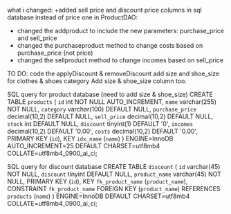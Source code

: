 what i changed: +added sell price and discount price columns in sql database instead of price one
in ProductDAO:
+ changed the addproduct to include the new parameters: purchase_price and sell_price
+ changed the purchaseproduct method to change costs based on purchase_price (not price) 
+ changed the sellproduct method to change incomes based on sell_price


TO DO:
code the applyDiscount & removeDiscount
add size and shoe_size for clothes & shoes category
Add size & shoe_size column too. 

SQL query for product database (need to add size & shoe_size)
CREATE TABLE `products` (
  `id` int NOT NULL AUTO_INCREMENT,
  `name` varchar(255) NOT NULL,
  `category` varchar(100) DEFAULT NULL,
  `purchase_price` decimal(10,2) DEFAULT NULL,
  `sell_price` decimal(10,2) DEFAULT NULL,
  `stock` int DEFAULT NULL,
  `discount` tinyint(1) DEFAULT '0',
  `incomes` decimal(10,2) DEFAULT '0.00',
  `costs` decimal(10,2) DEFAULT '0.00',
  PRIMARY KEY (`id`),
  KEY `idx_name` (`name`)
) ENGINE=InnoDB AUTO_INCREMENT=25 DEFAULT CHARSET=utf8mb4 COLLATE=utf8mb4_0900_ai_ci;

SQL query for discount database
CREATE TABLE `discount` (
  `id` varchar(45) NOT NULL,
  `discount` tinyint DEFAULT NULL,
  `product_name` varchar(45) NOT NULL,
  PRIMARY KEY (`id`),
  KEY `fk_product_name` (`product_name`),
  CONSTRAINT `fk_product_name` FOREIGN KEY (`product_name`) REFERENCES `products` (`name`)
) ENGINE=InnoDB DEFAULT CHARSET=utf8mb4 COLLATE=utf8mb4_0900_ai_ci;
